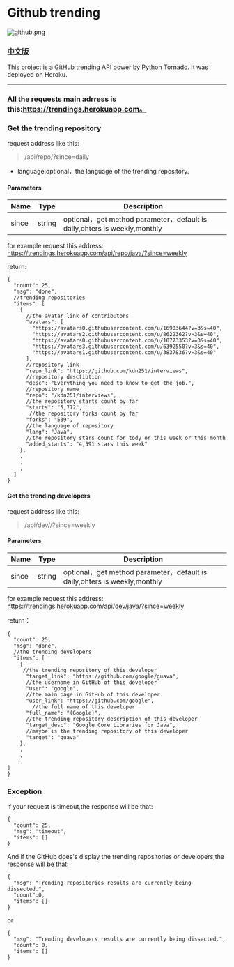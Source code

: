 # Github trending

![github.png](http://upload-images.jianshu.io/upload_images/2040047-113772827550d86c.png?imageMogr2/auto-orient/strip%7CimageView2/2/w/1240)

### [中文版](http://www.jianshu.com/p/489ca49e9a99)

This project is a GitHub trending API power by Python Tornado.
It was deployed on Heroku.
***

### All the requests main adrress is this:https://trendings.herokuapp.com。

### Get the trending repository
request address like this:
> /api/repo/<language>?since=daily

+ language:optional，the language of the trending repository.

#### Parameters
| Name  | Type  | Description |
| ------| ------ | ------ |
| since | string | optional，get method parameter，default is daily,ohters is weekly,monthly |

for example request this address:
https://trendings.herokuapp.com/api/repo/java/?since=weekly

 return:
```
{
  "count": 25,
  "msg": "done",
  //trending repositories
  "items": [
    {
      //the avatar link of contributors
      "avatars": [
        "https://avatars0.githubusercontent.com/u/16903644?v=3&s=40",
        "https://avatars2.githubusercontent.com/u/8622362?v=3&s=40",
        "https://avatars0.githubusercontent.com/u/10773353?v=3&s=40",
        "https://avatars3.githubusercontent.com/u/6392550?v=3&s=40",
        "https://avatars1.githubusercontent.com/u/3837836?v=3&s=40"
      ],
      //repository link
      "repo_link": "https://github.com/kdn251/interviews",
      //repository desctiption
      "desc": "Everything you need to know to get the job.",
      //repository name
      "repo": "/kdn251/interviews",
      //the repository starts count by far
      "starts": "5,772",
       //the repository forks count by far
      "forks": "539",
      //the language of repository
      "lang": "Java",
      //the repository stars count for tody or this week or this month
      "added_starts": "4,591 stars this week"
    },
    .
    .
    .
  ]
}
```

#### Get the trending developers
request address like this:
> /api/dev/<language>/?since=weekly

#### Parameters
| Name  | Type  | Description |
| ------| ------ | ------ |
| since | string | optional，get method parameter，default is daily,ohters is weekly,monthly |

for example request this address:
https://trendings.herokuapp.com/api/dev/java/?since=weekly

 return：
```
{
  "count": 25,
  "msg": "done",
  //the trending developers
  "items": [
    {
     //the trending repository of this developer
      "target_link": "https://github.com/google/guava",
      //the username in GitHub of this developer
      "user": "google",
      //the main page in GitHub of this developer
      "user_link": "https://github.com/google",
        //the full name of this developer
      "full_name": "(Google)",
      //the trending repository description of this developer
      "target_desc": "Google Core Libraries for Java",
      //maybe is the trending repository of this developer
      "target": "guava"
    },
    .
    .
    .
]
}
```

### Exception
if your request is timeout,the response will be that:
```
{
  "count": 25,
  "msg": "timeout",
  "items": []
}
```
And if the GitHub does's display the trending repositories or developers,the response will be that:

```
{
  "msg": "Trending repositories results are currently being dissected.",
  "count":0,
  "items": []
}
```
or
```
{
  "msg": "Trending developers results are currently being dissected.",
  "count": 0,
  "items": []
}
```